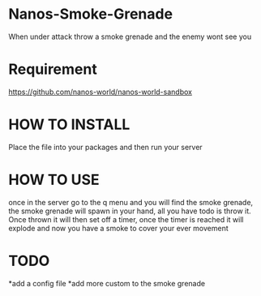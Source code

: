 # Nanos-Smoke-Grenade
When under attack throw a smoke grenade and the enemy wont see you 

# Requirement
https://github.com/nanos-world/nanos-world-sandbox


# HOW TO INSTALL 
Place the file into your packages and then run your server 

# HOW TO USE 
once in the server go to the q menu and you will find the 
smoke grenade,
the smoke grenade will spawn in  your hand, all you have todo is throw it.
Once thrown it will then set off a timer, once the timer is reached it will explode and 
now you have a smoke to cover your ever movement 

# TODO 
 *add a config file 
*add more custom to the smoke grenade
